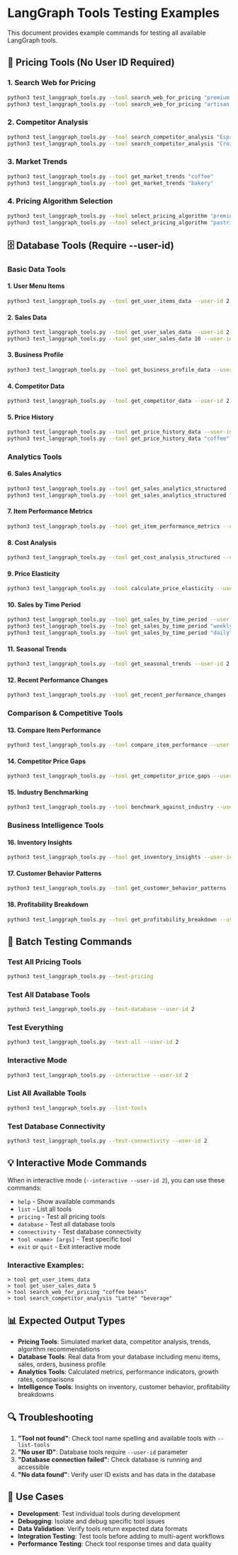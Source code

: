 # LangGraph Tools Testing Examples

This document provides example commands for testing all available LangGraph tools.

## 🔧 Pricing Tools (No User ID Required)

### 1. Search Web for Pricing
```bash
python3 test_langgraph_tools.py --tool search_web_for_pricing "premium coffee beans"
python3 test_langgraph_tools.py --tool search_web_for_pricing "artisan pastries"
```

### 2. Competitor Analysis
```bash
python3 test_langgraph_tools.py --tool search_competitor_analysis "Espresso Blend" "coffee"
python3 test_langgraph_tools.py --tool search_competitor_analysis "Croissant" "pastry"
```

### 3. Market Trends
```bash
python3 test_langgraph_tools.py --tool get_market_trends "coffee"
python3 test_langgraph_tools.py --tool get_market_trends "bakery"
```

### 4. Pricing Algorithm Selection
```bash
python3 test_langgraph_tools.py --tool select_pricing_algorithm "premium coffee" "competitive market" "increase market share"
python3 test_langgraph_tools.py --tool select_pricing_algorithm "pastries" "low competition" "maximize profit"
```

## 🗄️ Database Tools (Require --user-id)

### Basic Data Tools

#### 1. User Menu Items
```bash
python3 test_langgraph_tools.py --tool get_user_items_data --user-id 2
```

#### 2. Sales Data
```bash
python3 test_langgraph_tools.py --tool get_user_sales_data --user-id 2
python3 test_langgraph_tools.py --tool get_user_sales_data 10 --user-id 2  # limit to 10 orders
```

#### 3. Business Profile
```bash
python3 test_langgraph_tools.py --tool get_business_profile_data --user-id 2
```

#### 4. Competitor Data
```bash
python3 test_langgraph_tools.py --tool get_competitor_data --user-id 2
```

#### 5. Price History
```bash
python3 test_langgraph_tools.py --tool get_price_history_data --user-id 2
python3 test_langgraph_tools.py --tool get_price_history_data "coffee" --user-id 2  # filter by item name
```

### Analytics Tools

#### 6. Sales Analytics
```bash
python3 test_langgraph_tools.py --tool get_sales_analytics_structured --user-id 2
python3 test_langgraph_tools.py --tool get_sales_analytics_structured "weekly" true --user-id 2
```

#### 7. Item Performance Metrics
```bash
python3 test_langgraph_tools.py --tool get_item_performance_metrics --user-id 2
```

#### 8. Cost Analysis
```bash
python3 test_langgraph_tools.py --tool get_cost_analysis_structured --user-id 2
```

#### 9. Price Elasticity
```bash
python3 test_langgraph_tools.py --tool calculate_price_elasticity --user-id 2
```

#### 10. Sales by Time Period
```bash
python3 test_langgraph_tools.py --tool get_sales_by_time_period --user-id 2
python3 test_langgraph_tools.py --tool get_sales_by_time_period "weekly" --user-id 2
python3 test_langgraph_tools.py --tool get_sales_by_time_period "daily" --user-id 2
```

#### 11. Seasonal Trends
```bash
python3 test_langgraph_tools.py --tool get_seasonal_trends --user-id 2
```

#### 12. Recent Performance Changes
```bash
python3 test_langgraph_tools.py --tool get_recent_performance_changes --user-id 2
```

### Comparison & Competitive Tools

#### 13. Compare Item Performance
```bash
python3 test_langgraph_tools.py --tool compare_item_performance --user-id 2
```

#### 14. Competitor Price Gaps
```bash
python3 test_langgraph_tools.py --tool get_competitor_price_gaps --user-id 2
```

#### 15. Industry Benchmarking
```bash
python3 test_langgraph_tools.py --tool benchmark_against_industry --user-id 2
```

### Business Intelligence Tools

#### 16. Inventory Insights
```bash
python3 test_langgraph_tools.py --tool get_inventory_insights --user-id 2
```

#### 17. Customer Behavior Patterns
```bash
python3 test_langgraph_tools.py --tool get_customer_behavior_patterns --user-id 2
```

#### 18. Profitability Breakdown
```bash
python3 test_langgraph_tools.py --tool get_profitability_breakdown --user-id 2
```

## 🚀 Batch Testing Commands

### Test All Pricing Tools
```bash
python3 test_langgraph_tools.py --test-pricing
```

### Test All Database Tools
```bash
python3 test_langgraph_tools.py --test-database --user-id 2
```

### Test Everything
```bash
python3 test_langgraph_tools.py --test-all --user-id 2
```

### Interactive Mode
```bash
python3 test_langgraph_tools.py --interactive --user-id 2
```

### List All Available Tools
```bash
python3 test_langgraph_tools.py --list-tools
```

### Test Database Connectivity
```bash
python3 test_langgraph_tools.py --test-connectivity --user-id 2
```

## 💡 Interactive Mode Commands

When in interactive mode (`--interactive --user-id 2`), you can use these commands:

- `help` - Show available commands
- `list` - List all tools
- `pricing` - Test all pricing tools
- `database` - Test all database tools
- `connectivity` - Test database connectivity
- `tool <name> [args]` - Test specific tool
- `exit` or `quit` - Exit interactive mode

### Interactive Examples:
```
> tool get_user_items_data
> tool get_user_sales_data 5
> tool search_web_for_pricing "coffee beans"
> tool search_competitor_analysis "Latte" "beverage"
```

## 📊 Expected Output Types

- **Pricing Tools**: Simulated market data, competitor analysis, trends, algorithm recommendations
- **Database Tools**: Real data from your database including menu items, sales, orders, business profile
- **Analytics Tools**: Calculated metrics, performance indicators, growth rates, comparisons
- **Intelligence Tools**: Insights on inventory, customer behavior, profitability breakdowns

## 🔍 Troubleshooting

1. **"Tool not found"**: Check tool name spelling and available tools with `--list-tools`
2. **"No user ID"**: Database tools require `--user-id` parameter
3. **"Database connection failed"**: Check database is running and accessible
4. **"No data found"**: Verify user ID exists and has data in the database

## 🎯 Use Cases

- **Development**: Test individual tools during development
- **Debugging**: Isolate and debug specific tool issues
- **Data Validation**: Verify tools return expected data formats
- **Integration Testing**: Test tools before adding to multi-agent workflows
- **Performance Testing**: Check tool response times and data quality
